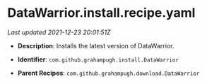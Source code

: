 # DataWarrior.install.recipe.yaml

_Last updated 2021-12-23 20:01:51Z_

- **Description**: Installs the latest version of DataWarrior.

- **Identifier**: `com.github.grahampugh.install.DataWarrior`

- **Parent Recipes**: `com.github.grahampugh.download.DataWarrior`
